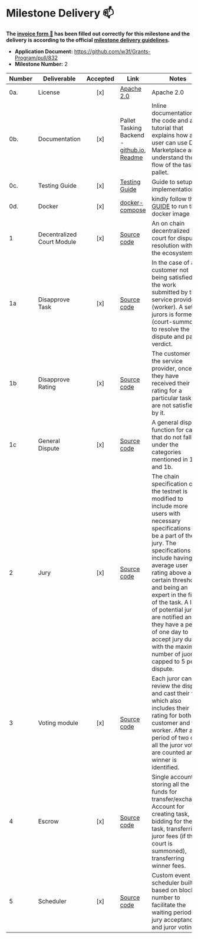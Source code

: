 # Milestone Delivery :mailbox:

**The [invoice form :pencil:](https://docs.google.com/forms/d/e/1FAIpQLSfmNYaoCgrxyhzgoKQ0ynQvnNRoTmgApz9NrMp-hd8mhIiO0A/viewform) has been filled out correctly for this milestone and the delivery is according to the official [milestone delivery guidelines](https://github.com/w3f/Grants-Program/blob/master/docs/milestone-deliverables-guidelines.md).**  
* **Application Document:** https://github.com/w3f/Grants-Program/pull/832
* **Milestone Number:** 2


| Number | Deliverable | Accepted | Link | Notes |
| ------ | ----------- | :------: | ---- |----------------- |
| 0a. | License | [x] | [Apache 2.0](https://github.com/WowLabz/tasking_backend/blob/main/LICENSE)| Apache 2.0 |
| 0b.  | Documentation | [x] | Pallet Tasking Backend - [github.io](https://github.com/WowLabz/dot-marketplace-v2/blob/Phase2_Milestone2/pallets/pallet-tasking/src/lib.rs), [Readme](https://github.com/WowLabz/dot-marketplace-v2/blob/Phase2_Milestone2/README.md) | Inline documentation of the code and a tutorial that explains how a user can use DOT Marketplace and understand the flow of the tasking pallet. |
| 0c.  | Testing Guide | [x] | [Testing Guide](https://github.com/WowLabz/dot-marketplace-v2/blob/Phase2_Milestone2/testing_guide.md)| Guide to setup the implementations|
| 0d. | Docker | [x] | [docker-compose](https://github.com/WowLabz/dot_marketplace_docker/blob/Phase2_Milestone2/docker-compose.yml)| kindly follow the [GUIDE](https://github.com/WowLabz/dot-marketplace-v2/blob/Phase2_Milestone2/testing_guide.md) to run the docker image |
| 1 | Decentralized Court Module | [x] | [Source code](https://github.com/WowLabz/dot-marketplace-v2/blob/Phase2_Milestone2/pallets/pallet-tasking/src/lib.rs)| An on chain decentralized court for dispute resolution within the ecosystem. |
| 1a | Disapprove Task | [x] | [Source code](https://github.com/WowLabz/dot-marketplace-v2/blob/Phase2_Milestone2/pallets/pallet-tasking/src/lib.rs#:~:text=pub%20fn%20disapprove_task)| In the case of a customer not being satisfied by the work submitted by the service provider (worker). A set of jurors is formed (court-summon) to resolve the dispute and pass a verdict. |
| 1b | Disapprove Rating | [x] | [Source code](https://github.com/WowLabz/dot-marketplace-v2/blob/Phase2_Milestone2/pallets/pallet-tasking/src/lib.rs#:~:text=pub%20fn%20disapprove_rating)| The customer or the service provider, once they have received their rating for a particular task and are not satisfied by it. |
| 1c | General Dispute | [x] | [Source code](https://github.com/WowLabz/dot-marketplace-v2/blob/Phase2_Milestone2/pallets/pallet-tasking/src/lib.rs#:~:text=pub%20fn%20raise_dispute)| A general dispute function for cases that do not fall under the categories mentioned in 1a and 1b. |
| 2 | Jury | [x] | [Source code](https://github.com/WowLabz/dot-marketplace-v2/blob/Phase2_Milestone2/pallets/pallet-tasking/src/lib.rs#:~:text=pub%20fn%20accept_jury_duty)| The chain specification of the testnet is modified to include more users with necessary specifications to be a part of the jury. The specifications include having average user rating above a certain threshold and being an expert in the field of the task. A list of potential jurors are notified and they have a period of one day to accept jury duty, with the maximum number of juors capped to 5 per dispute. |
| 3 | Voting module | [x] | [Source code](https://github.com/WowLabz/dot-marketplace-v2/blob/Phase2_Milestone2/pallets/pallet-tasking/src/lib.rs#:~:text=pallet%3A%3Aweight(10_000)%5D-,pub%20fn%20cast_vote)| Each juror can review the dispute and cast their vote which also includes their rating for both the customer and the worker. After a period of two days all the juror votes are counted and a winner is identified. |
| 4 | Escrow | [x] | [Source code](https://github.com/WowLabz/dot-marketplace-v2/blob/Phase2_Milestone2/pallets/pallet-tasking/src/lib.rs#:~:text=pub%20fn%20escrow_account_id)| Single account for storing all the funds for transfer/exchange. Account for creating task, bidding for the task, transferring juror fees (if the court is summoned), transferring winner fees. |
| 5 | Scheduler | [x] | [Source code](https://github.com/WowLabz/dot-marketplace-v2/blob/Phase2_Milestone2/pallets/pallet-tasking/src/lib.rs#:~:text=pub%20fn%20register_case)| Custom event scheduler built based on block number to facilitate the waiting periods for jury acceptance and juror voting. |
  
